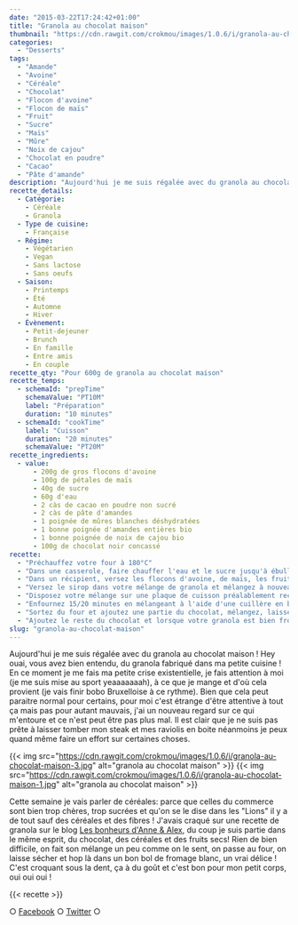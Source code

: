 ```yaml
---
date: "2015-03-22T17:24:42+01:00"
title: "Granola au chocolat maison"
thumbnail: "https://cdn.rawgit.com/crokmou/images/1.0.6/i/granola-au-chocolat-maison-5.jpg"
categories:
  - "Desserts"
tags:
  - "Amande"
  - "Avoine"
  - "Céréale"
  - "Chocolat"
  - "Flocon d'avoine"
  - "Flocon de maïs"
  - "Fruit"
  - "Sucre"
  - "Maïs"
  - "Mûre"
  - "Noix de cajou"
  - "Chocolat en poudre"
  - "Cacao"
  - "Pâte d'amande"
description: "Aujourd'hui je me suis régalée avec du granola au chocolat maison ! Hey ouai, vous avez bien entendu, du granola fabriqué dans ma petite cuisine !"
recette_details:
  - Catégorie:
    - Céréale
    - Granola
  - Type de cuisine:
    - Française
  - Régime:
    - Végétarien
    - Vegan
    - Sans lactose
    - Sans oeufs
  - Saison:
    - Printemps
    - Été
    - Automne
    - Hiver
  - Évènement:
    - Petit-dejeuner
    - Brunch
    - En famille
    - Entre amis
    - En couple
recette_qty: "Pour 600g de granola au chocolat maison"
recette_temps:
  - schemaId: "prepTime"
    schemaValue: "PT10M"
    label: "Préparation"
    duration: "10 minutes"
  - schemaId: "cookTime"
    label: "Cuisson"
    duration: "20 minutes"
    schemaValue: "PT20M"
recette_ingredients:
  - value:
      - 200g de gros flocons d'avoine
      - 100g de pétales de maïs
      - 40g de sucre
      - 60g d'eau
      - 2 càs de cacao en poudre non sucré
      - 2 càs de pâte d'amandes
      - 1 poignée de mûres blanches déshydratées
      - 1 bonne poignée d'amandes entières bio
      - 1 bonne poignée de noix de cajou bio
      - 100g de chocolat noir concassé
recette:
  - "Préchauffez votre four à 180°C"
  - "Dans une casserole, faire chauffer l'eau et le sucre jusqu'à ébullition pour faire un sirop"
  - "Dans un récipient, versez les flocons d'avoine, de maïs, les fruits secs, les mûres, la pâte d'amande et le cacao. Mélangez bien le tout"
  - "Versez le sirop dans votre mélange de granola et mélangez à nouveau"
  - "Disposez votre mélange sur une plaque de cuisson préalablement recouverte de papier sulfurisé"
  - "Enfournez 15/20 minutes en mélangeant à l'aide d'une cuillère en bois de temps en temps"
  - "Sortez du four et ajoutez une partie du chocolat, mélangez, laissez refroidir à l'air libre"
  - "Ajoutez le reste du chocolat et lorsque votre granola est bien froid, conservez le dans des pots bien fermés (jusqu'à plusieurs semaines)"
slug: "granola-au-chocolat-maison"
---
```


Aujourd'hui je me suis régalée avec du granola au chocolat maison ! Hey ouai, vous avez bien entendu, du granola fabriqué dans ma petite cuisine ! En ce moment je me fais ma petite crise existentielle, je fais attention à moi (je me suis mise au sport yeaaaaaaah), à ce que je mange et d'où cela provient (je vais finir bobo Bruxelloise à ce rythme). Bien que cela peut paraitre normal pour certains, pour moi c'est étrange d'être attentive à tout ça mais pas pour autant mauvais, j'ai un nouveau regard sur ce qui m'entoure et ce n'est peut être pas plus mal. Il est clair que je ne suis pas prête à laisser tomber mon steak et mes raviolis en boite néanmoins je peux quand même faire un effort sur certaines choses.

{{< img src="https://cdn.rawgit.com/crokmou/images/1.0.6/i/granola-au-chocolat-maison-3.jpg" alt="granola au chocolat maison" >}} {{< img src="https://cdn.rawgit.com/crokmou/images/1.0.6/i/granola-au-chocolat-maison-1.jpg" alt="granola au chocolat maison" >}}

Cette semaine je vais parler de céréales: parce que celles du commerce sont bien trop chères, trop sucrées et qu'on se le dise dans les "Lions" il y a de tout sauf des céréales et des fibres ! J'avais craqué sur une recette de granola sur le blog [Les bonheurs d'Anne & Alex](http://www.lesbonheurs.fr/2014/09/granola-double-chocolat-et-amandes-v.html), du coup je suis partie dans le même esprit, du chocolat, des céréales et des fruits secs! Rien de bien difficile, on fait son mélange un peu comme on le sent, on passe au four, on laisse sécher et hop là dans un bon bol de fromage blanc, un vrai délice ! C'est croquant sous la dent, ça à du goût et c'est bon pour mon petit corps, oui oui oui !

{{< recette >}}

○ [Facebook](https://www.facebook.com/crokmou.blog) ○ [Twitter](https://twitter.com/Crokmou) ○
